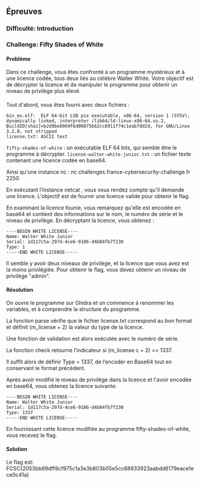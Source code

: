 ## Épreuves

### Difficulté: Introduction

### Challenge: Fifty Shades of White

#### Problème

Dans ce challenge, vous êtes confronté à un programme mystérieux et à une licence codée, tous deux liés au célèbre Walter White. Votre objectif est de décrypter la licence et de manipuler le programme pour obtenir un niveau de privilège plus élevé.

####

Tout d'abord, vous êtes fourni avec deux fichiers :

```
bin_ex.elf:  ELF 64-bit LSB pie executable, x86-64, version 1 (SYSV), dynamically linked, interpreter /lib64/ld-linux-x86-64.so.2, BuildID[sha1]=b2d9be8969f6d06075b62cc8911f74c1eab7dd2d, for GNU/Linux 3.2.0, not stripped
license.txt: ASCII text
```

`fifty-shades-of-white` : un exécutable ELF 64 bits, qui semble être le programme à décrypter.
`license-walter-white-junior.txt` : un fichier texte contenant une licence codée en base64.

Ainsi qu'une instance nc : nc challenges.france-cybersecurity-challenge.fr 2250

En exécutant l’instance netcat , vous vous rendez compte qu'il demande une licence. L'objectif est de fournir une licence valide pour obtenir le flag.

En examinant la licence founie, vous remarquez qu'elle est encodée en base64 et contient des informations sur le nom, le numéro de série et le niveau de privilège. En décryptant la licence, vous obtenez :

```vbnet
----BEGIN WHITE LICENSE----
Name: Walter White Junior
Serial: 1d117c5a-297d-4ce6-9186-d4b84fb7f230
Type: 1
-----END WHITE LICENSE-----

```
Il semble y avoir deux niveaux de privilège, et la licence que vous avez est la moins privilégiée. Pour obtenir le flag, vous devez obtenir un niveau de privilège "admin".

#### Résolution

On ouvre le programme sur Ghidra et on commence à renommer les variables, et à comprendre la structure du programme.

La fonction parse vérifie que le fichier license.txt correspond au bon format et définit (m_license + 2) la valeur du type de la licence.

Une fonction de validation est alors exécutée avec le numéro de série.

La fonction check retourne l’indicateur si (m_license c + 2) == 1337.

Il suffit alors de définir Type = 1337, de l’encoder en Base64 tout en conservant le format précédent.

Après avoir modifié le niveau de privilège dans la licence et l'avoir encodée en base64, vous obtenez la licence suivante: 

```vbnet
----BEGIN WHITE LICENSE----
Name: Walter White Junior
Serial: 1d117c5a-297d-4ce6-9186-d4b84fb7f230
Type: 1337
-----END WHITE LICENSE-----

```
En fournissant cette licence modifiée au programme fifty-shades-of-white, vous recevez le flag.

#### Solution
Le flag est: FCSC{2053bb69dff8cf975c1a3e3b803b05e5cc68933923aabdd6179eace1ece0c41a}
